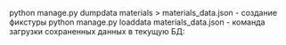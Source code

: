 python manage.py dumpdata materials > materials_data.json - создание фикстуры
python manage.py loaddata materials_data.json - команда загрузки сохраненных данных в текущую БД: